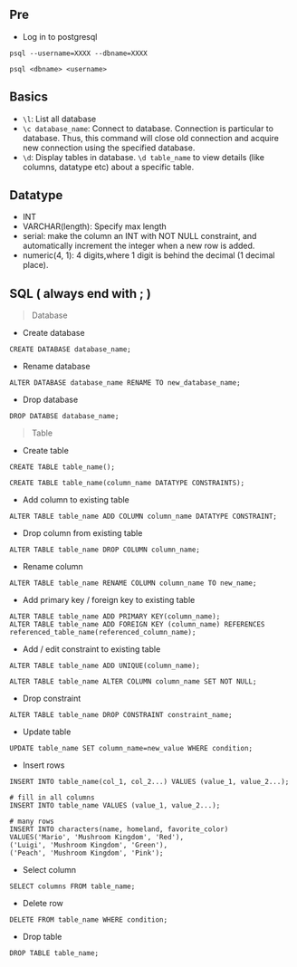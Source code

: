 ## Pre
- Log in to postgresql

```
psql --username=XXXX --dbname=XXXX
```

```
psql <dbname> <username>
```

## Basics
- `\l`: List all database
- `\c database_name`: Connect to database. Connection is particular to database. Thus, this command will close old connection and acquire new connection using the specified database.
- `\d`: Display tables in database. `\d table_name` to view details (like columns, datatype etc) about a specific table.

## Datatype
- INT
- VARCHAR(length): Specify max length
- serial: make the column an INT with NOT NULL constraint, and automatically increment the integer when a new row is added.
- numeric(4, 1): 4 digits,where 1 digit is behind the decimal (1 decimal place).

## SQL ( always end with ; )


>Database


- Create database

```
CREATE DATABASE database_name; 
```
- Rename database

```
ALTER DATABASE database_name RENAME TO new_database_name;
```

- Drop database

```
DROP DATABSE database_name;
```


>Table


- Create table

```
CREATE TABLE table_name();

CREATE TABLE table_name(column_name DATATYPE CONSTRAINTS);
```

- Add column to existing table

```
ALTER TABLE table_name ADD COLUMN column_name DATATYPE CONSTRAINT;
```

- Drop column from existing table

```
ALTER TABLE table_name DROP COLUMN column_name;
```

- Rename column

```
ALTER TABLE table_name RENAME COLUMN column_name TO new_name;
```

- Add primary key / foreign key to existing table

```
ALTER TABLE table_name ADD PRIMARY KEY(column_name);
ALTER TABLE table_name ADD FOREIGN KEY (column_name) REFERENCES referenced_table_name(referenced_column_name);
```

- Add / edit constraint to existing table
```
ALTER TABLE table_name ADD UNIQUE(column_name);

ALTER TABLE table_name ALTER COLUMN column_name SET NOT NULL;
```

- Drop constraint 

```
ALTER TABLE table_name DROP CONSTRAINT constraint_name;
```

- Update table

```
UPDATE table_name SET column_name=new_value WHERE condition;
```

- Insert rows

```
INSERT INTO table_name(col_1, col_2...) VALUES (value_1, value_2...);

# fill in all columns
INSERT INTO table_name VALUES (value_1, value_2...);

# many rows
INSERT INTO characters(name, homeland, favorite_color)
VALUES('Mario', 'Mushroom Kingdom', 'Red'),
('Luigi', 'Mushroom Kingdom', 'Green'),
('Peach', 'Mushroom Kingdom', 'Pink');
```

- Select column

```
SELECT columns FROM table_name;
```

- Delete row

```
DELETE FROM table_name WHERE condition;
```


- Drop table

```
DROP TABLE table_name;
```

